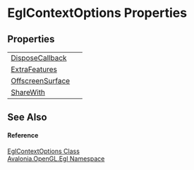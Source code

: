 # EglContextOptions Properties




## Properties
<table>
<tr>
<td><a href="P_Avalonia_OpenGL_Egl_EglContextOptions_DisposeCallback">DisposeCallback</a></td>
<td> </td>
</tr>
<tr>
<td><a href="P_Avalonia_OpenGL_Egl_EglContextOptions_ExtraFeatures">ExtraFeatures</a></td>
<td> </td>
</tr>
<tr>
<td><a href="P_Avalonia_OpenGL_Egl_EglContextOptions_OffscreenSurface">OffscreenSurface</a></td>
<td> </td>
</tr>
<tr>
<td><a href="P_Avalonia_OpenGL_Egl_EglContextOptions_ShareWith">ShareWith</a></td>
<td> </td>
</tr>
</table>

## See Also


#### Reference
<a href="T_Avalonia_OpenGL_Egl_EglContextOptions">EglContextOptions Class</a>  
<a href="N_Avalonia_OpenGL_Egl">Avalonia.OpenGL.Egl Namespace</a>  

